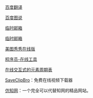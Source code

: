 [百度翻译](https://fanyi.baidu.com/)

[百度图说](https://tushuo.baidu.com/)

[临时邮箱](http://24mail.chacuo.net/)

[临时邮箱](https://www.linshiyouxiang.net/)

[美图秀秀在线版](http://xiuxiu.web.meitu.com/)

[程序员-在线工具](https://tool.lu)

[在线交互式的元素周期表](https://ptable.com/)

[SaveClipBro](https://www.saveclipbro.com/)：免费在线视频下载器  

[仿知网](https://www.cn-ki.net/)：一个完全可以代替知网的精品网站。



